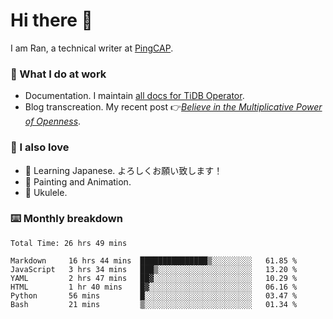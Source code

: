 # Hi there 👋

I am Ran, a technical writer at [PingCAP](https://pingcap.com/).

### 📝 What I do at work

- Documentation. I maintain [all docs for TiDB Operator](https://github.com/pingcap/docs-tidb-operator).
- Blog transcreation. My recent post 👉[*Believe in the Multiplicative Power of Openness*](https://pingcap.com/blog/believe-in-the-multiplicative-power-of-openness-open-source-community).

### 🤠 I also love

- 💬 Learning Japanese. よろしくお願い致します！
- 🎨 Painting and Animation.
- 🎵 Ukulele.

### ⌨️ Monthly breakdown

<!--START_SECTION:waka-->

```text
Total Time: 26 hrs 49 mins

Markdown     16 hrs 44 mins  ███████████████▒░░░░░░░░░   61.85 %
JavaScript   3 hrs 34 mins   ███▒░░░░░░░░░░░░░░░░░░░░░   13.20 %
YAML         2 hrs 47 mins   ██▓░░░░░░░░░░░░░░░░░░░░░░   10.29 %
HTML         1 hr 40 mins    █▓░░░░░░░░░░░░░░░░░░░░░░░   06.16 %
Python       56 mins         █░░░░░░░░░░░░░░░░░░░░░░░░   03.47 %
Bash         21 mins         ▒░░░░░░░░░░░░░░░░░░░░░░░░   01.34 %
```

<!--END_SECTION:waka-->
